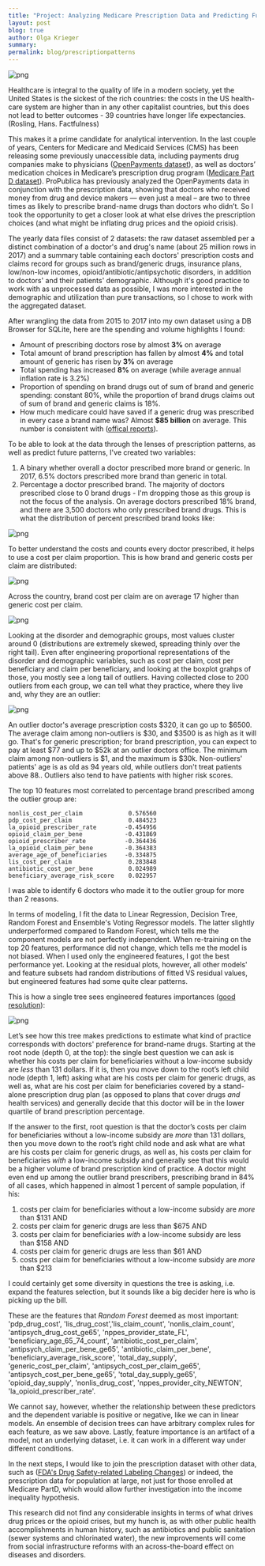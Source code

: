 ```yaml
---
title: "Project: Analyzing Medicare Prescription Data and Predicting Future Prescription Patterns."
layout: post
blog: true
author: Olga Krieger
summary:
permalink: blog/prescriptionpatterns
---
```


![png](/assets/images/posts/PardD/main.png)

Healthcare is integral to the quality of life in a modern society, yet the United States is the sickest of the rich countries: the costs in the US health-care system are higher than in any other capitalist countries, but this does not lead to better outcomes - 39 countries have longer life expectancies. (Rosling, Hans. Factfulness)

This makes it a prime candidate for analytical intervention. In the last couple of years, Centers for Medicare and Medicaid Services (CMS) has been releasing some previously unaccessible data, including payments drug companies make to physicians ([OpenPayments dataset](https://www.cms.gov/OpenPayments/Explore-the-Data/Dataset-Downloads.html)), as well as doctors’ medication choices in Medicare’s prescription drug program ([Medicare Part D dataset](https://www.cms.gov/Research-Statistics-Data-and-Systems/Statistics-Trends-and-Reports/Medicare-Provider-Charge-Data/Part-D-Prescriber.html)). ProPublica has previously analyzed the OpenPayments data in conjunction with the prescription data, showing that doctors who received money from drug and device makers — even just a meal – are two to three times as likely to prescribe brand-name drugs than doctors who didn’t. So I took the opportunity to get a closer look at what else drives the prescription choices (and what might be inflating drug prices and the opioid crisis).

The yearly data files consist of 2 datasets: the raw dataset assembled per a distinct combination of a doctor's and drug's name (about 25 million rows in 2017) and a summary table containing each doctors' prescription costs and claims record for groups such as brand/generic drugs, insurance plans, low/non-low incomes, opioid/antibiotic/antipsychotic disorders, in addition to doctors' and their patients' demographic. Although it's good practice to work with as unprocessed data as possible, I was more interested in the demographic and utilization than pure transactions, so I chose to work with the aggregated dataset. 

After wrangling the data from 2015 to 2017 into my own dataset using a DB Browser for SQLite, here are the spending and volume highlights I found:

- Amount of prescribing doctors rose by almost **3%** on average
- Total amount of brand prescription has fallen by almost **4%** and total amount of generic has risen by **3%** on average
- Total spending has increased **8%** on average (while average annual inflation rate is 3.2%)
- Proportion of spending on brand drugs out of sum of brand and generic spending: constant 80%, while the proportion of brand drugs claims out of sum of brand and generic claims is 18%.
- How much medicare could have saved if a generic drug was prescribed in every case a brand name was? Almost **$85 billion** on average. This number is consistent with ([offical reports](https://accessiblemeds.org/sites/default/files/2017-07/2017-AAM-Access-Savings-Report-2017-web2.pdf)). 

To be able to look at the data through the lenses of prescription patterns, as well as predict future patterns, I've created two variables:

1. A binary whether overall a doctor prescribed more brand or generic. In 2017, 6.5% doctors prescribed more brand than generic in total. 
2. Percentage a doctor prescribed brand. The majority of doctors prescribed close to 0 brand drugs - I'm dropping those as this group is not the focus of the analysis. On average doctors prescribed 18% brand, and there are 3,500 doctors who only prescribed brand drugs. This is what the distribution of percent prescribed brand looks like:

![png](/assets/images/posts/PardD/percentbrand,count2.png)

To better understand the costs and counts every doctor prescribed, it helps to use a cost per claim proportion. This is how brand and generic costs per claim are distributed:

![png](/assets/images/posts/PardD/distribution_costperclaim.png)

Across the country, brand cost per claim are on average 17 higher than generic cost per claim.

![png](/assets/images/posts/PardD/costperclaim,state.png)

Looking at the disorder and demographic groups, most values cluster around 0 (distributions are extremely skewed, spreading thinly over the right tail). Even after engineering proportional representations of the disorder and demographic variables, such as cost per claim, cost per beneficiary and claim per beneficiary, and looking at the boxplot grahps of those, you mostly see a long tail of outliers. Having collected close to 200 outliers from each group, we can tell what they practice, where they live and, why they are an outlier:
  
![png](/assets/images/posts/PardD/outliers3together.png)


An outlier doctor's average prescription costs $320, it can go up to $6500. The average claim among non-outliers is $30, and $3500 is as high as it will go. That's for generic prescription; for brand prescription, you can expect to pay at least $77 and up to $52k at an outlier doctors office. The minimum claim among non-outliers is $1, and the maximum is $30k. Non-outliers' patients' age is as old as 94 years old, while outliers don't treat patients above 88.. Outliers also tend to have patients with higher risk scores.

The top 10 features most correlated to percentage brand prescribed among the outlier group are:
```
nonlis_cost_per_claim             0.576560
pdp_cost_per_claim                0.484523
la_opioid_prescriber_rate        -0.454956
opioid_claim_per_bene            -0.431869
opioid_prescriber_rate           -0.364436
la_opioid_claim_per_bene         -0.364383
average_age_of_beneficiaries     -0.334875
lis_cost_per_claim                0.283848
antibiotic_cost_per_bene          0.024989
beneficiary_average_risk_score    0.022957
```


I was able to identify 6 doctors who made it to the outlier group for more than 2 reasons. 


In terms of modeling, I fit the data to Linear Regression, Decision Tree, Random Forest and Ensemble's Voting Regressor models. The latter slightly underperformed compared to Random Forest, which tells me the component models are not perfectly independent. When re-training on the top 20 features, performance did not change, which tells me the model is not biased. When I used only the engineered features, I got the best performance yet. Looking at the residual plots, however, all other models' and feature subsets had random distributions of fitted VS residual values, but engineered features had some quite clear patterns.

This is how a single tree sees engineered features importances ([good resolution](https://github.com/olgadk7/healthcare/blob/master/images/tree_engineered.png)):

![png](/assets/images/posts/PardD/tree_engineered.png)

Let’s see how this tree makes predictions to estimate what kind of practice corresponds with doctors' preference for brand-name drugs. Starting at the root node (depth 0, at the top): the single best question we can ask is whether his costs per claim for beneficiaries without a low-income subsidy are *less* than 131 dollars. If it is, then you move down to the root’s left child node (depth 1, left) asking what are his costs per claim for generic drugs, as well as, what are his cost per claim for beneficiaries covered by a stand-alone prescription drug plan (as opposed to plans that cover drugs *and* health services) and generally decide that this doctor will be in the lower quartile of brand prescription percentage. 

If the answer to the first, root question is that the doctor’s costs per claim for beneficiaries without a low-income subsidy are *more* than 131 dollars, then you move down to the root’s right child node and ask what are what are his costs per claim for generic drugs, as well as, his costs per claim for beneficiaries *with* a low-income subsidy and generally see that this would be a higher volume of brand prescription kind of practice. A doctor might even end up among the outlier brand prescribers, prescribing brand in 84% of all cases, which happened in almost 1 percent of sample population, if his:
1. costs per claim for beneficiaries without a low-income subsidy are *more* than $131 AND
2. costs per claim for generic drugs are less than $675 AND
3. costs per claim for beneficiaries *with* a low-income subsidy are less than $158 AND
4. costs per claim for generic drugs are less than $61 AND
5. costs per claim for beneficiaries without a low-income subsidy are *more* than $213

I could certainly get some diversity in questions the tree is asking, i.e. expand the features selection, but it sounds like a big decider here is who is picking up the bill. 

These are the features that *Random Forest* deemed as most important:
'pdp_drug_cost', 'lis_drug_cost','lis_claim_count', 'nonlis_claim_count', 
'antipsych_drug_cost_ge65', 'nppes_provider_state_FL', 'beneficiary_age_65_74_count', 
'antibiotic_cost_per_claim', 'antipsych_claim_per_bene_ge65', 'antibiotic_claim_per_bene', 
'beneficiary_average_risk_score', 'total_day_supply', 'generic_cost_per_claim', 
'antipsych_cost_per_claim_ge65', 'antipsych_cost_per_bene_ge65', 'total_day_supply_ge65', 
'opioid_day_supply', 'nonlis_drug_cost', 'nppes_provider_city_NEWTON', 
'la_opioid_prescriber_rate'.

We cannot say, however, whether the relationship between these predictors and the dependent variable is positive or negative, like we can in linear models. An ensemble of decision trees can have arbitrary complex rules for each feature, as we saw above. Lastly, feature importance is an artifact of a model, not an underlying dataset, i.e. it can work in a different way under different conditions. 

In the next steps, I would like to join the prescription dataset with other data, such as ([FDA's Drug Safety-related Labeling Changes](https://www.accessdata.fda.gov/scripts/cder/safetylabelingchanges/)) or indeed, the prescription data for population at large, not just for those enrolled at Medicare PartD, which would allow further investigation into the income inequality hypothesis.

This research did not find any considerable insights in terms of what drives drug prices or the opioid crises, but my hunch is, as with other public health accomplishments in human history, such as antibiotics and public sanitation (sewer systems and chlorinated water), the new improvements will come from social infrastructure reforms with an across-the-board effect on diseases and disorders.
